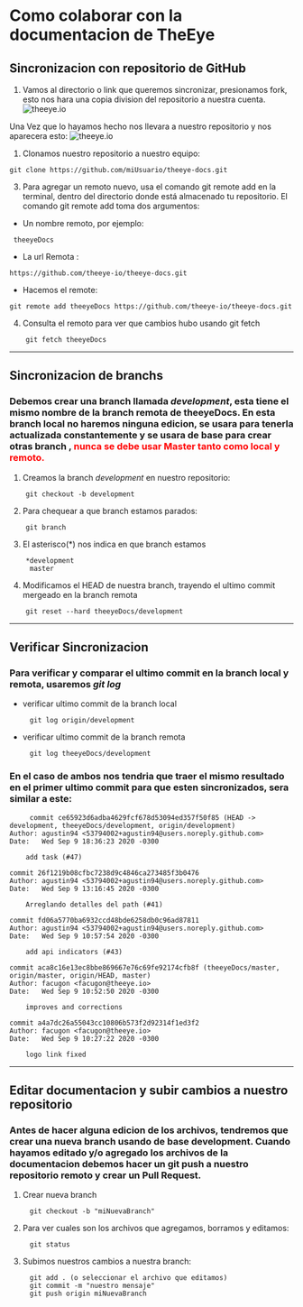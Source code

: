 
# Como colaborar con la documentacion de TheEye

## Sincronizacion con repositorio de GitHub

1) Vamos al directorio o link que queremos sincronizar, presionamos fork, 
   esto nos hara una copia division del repositorio a nuestra cuenta.
    ![theeye.io](../../images/stepbystep/fork.png)

Una Vez que lo hayamos hecho nos llevara a nuestro repositorio y nos aparecera esto:
    ![theeye.io](../../images/stepbystep/mirepoforkeado.png)

1) Clonamos nuestro repositorio a nuestro equipo:
```console
git clone https://github.com/miUsuario/theeye-docs.git
```

3) Para agregar un remoto nuevo, usa el comando git remote add en la terminal, dentro del directorio donde está almacenado tu repositorio.
El comando git remote add toma dos argumentos:
* Un nombre remoto, por ejemplo:
```console
 theeyeDocs
 ```

* La url Remota :
```console 
https://github.com/theeye-io/theeye-docs.git
```
* Hacemos el remote:

```console 
git remote add theeyeDocs https://github.com/theeye-io/theeye-docs.git
```
4) Consulta el remoto para ver que cambios hubo usando git fetch
```console
    git fetch theeyeDocs
```
___
## Sincronizacion de branchs
### Debemos crear una branch llamada *development*, esta tiene el mismo nombre de la branch remota de theeyeDocs. En esta branch local no haremos ninguna edicion, se usara para tenerla actualizada constantemente y se usara de base para crear otras branch , <span style="color:red">nunca se debe usar Master tanto como local y remoto.</span> 
 1) Creamos la branch *development* en nuestro repositorio:
  ```console
      git checkout -b development
  ```
 2) Para chequear a que branch estamos parados:
  ```console
      git branch
  ```
 3) El asterisco(*) nos indica en que branch estamos
  ```console
      *development
       master 
 ```
4)  Modificamos el HEAD de nuestra branch, trayendo el ultimo commit mergeado en la branch remota
 ```console
     git reset --hard theeyeDocs/development
```
___
## Verificar Sincronizacion
### Para verificar y comparar el ultimo commit en la branch local y remota, usaremos *git log* 

* verificar ultimo commit de la branch local
```console
     git log origin/development
```
* verificar ultimo commit de la branch remota
```console
     git log theeyeDocs/development
```
### En el caso de ambos nos tendria que traer el mismo resultado en el primer ultimo commit para que esten sincronizados, sera similar a este:

```console
     commit ce65923d6adba4629fcf678d53094ed357f50f85 (HEAD -> development, theeyeDocs/development, origin/development)
Author: agustin94 <53794002+agustin94@users.noreply.github.com>
Date:   Wed Sep 9 18:36:23 2020 -0300

    add task (#47)

commit 26f1219b08cfbc7238d9c4846ca273485f3b0476
Author: agustin94 <53794002+agustin94@users.noreply.github.com>
Date:   Wed Sep 9 13:16:45 2020 -0300

    Arreglando detalles del path (#41)

commit fd06a5770ba6932ccd48bde6258db0c96ad87811
Author: agustin94 <53794002+agustin94@users.noreply.github.com>
Date:   Wed Sep 9 10:57:54 2020 -0300

    add api indicators (#43)

commit aca8c16e13ec8bbe869667e76c69fe92174cfb8f (theeyeDocs/master, origin/master, origin/HEAD, master)
Author: facugon <facugon@theeye.io>
Date:   Wed Sep 9 10:52:50 2020 -0300

    improves and corrections

commit a4a7dc26a55043cc10806b573f2d92314f1ed3f2
Author: facugon <facugon@theeye.io>
Date:   Wed Sep 9 10:27:22 2020 -0300

    logo link fixed
```

___
## Editar documentacion y subir cambios a nuestro repositorio

### Antes de hacer alguna edicion de los archivos, tendremos que crear una nueva branch usando de base **development**. Cuando hayamos editado y/o agregado los archivos de la documentacion debemos hacer un **git push** a nuestro repositorio remoto y crear un Pull Request. 

1) Crear nueva branch 
```console
     git checkout -b "miNuevaBranch"
```
2) Para ver cuales son los archivos que agregamos, borramos y editamos: 
```console
     git status
```
3) Subimos nuestros cambios a nuestra branch: 
```console
     git add . (o seleccionar el archivo que editamos)
     git commit -m "nuestro mensaje"
     git push origin miNuevaBranch
```